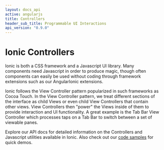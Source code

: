 ```yaml
---
layout: docs_api
active: angularjs
title: Controllers
header_sub_title: Programmable UI Interactions
api_version: "0.9.0"
---
```


# Ionic Controllers

Ionic is both a CSS framework and a Javascript UI library. Many components need Javascript in order to produce magic, though often components
can easily be used without coding through framework extensions such as our AngularIonic extensions.

Ionic follows the View Controller pattern popularized in such frameworks as Cocoa Touch. In the View Controller pattern, we treat different sections of the interface as child Views or even child View Controllers that contain other views. View Controllers then "power" the Views inside of them to provide interaction and UI functionality. A great example is the Tab Bar View Controller which processes taps on a Tab Bar to switch between a set of viewable panes.

Explore our API docs for detailed information on the Controllers and Javascript utilities available in Ionic. Also check out our [code samples](/examples/code/) for quick demos.
